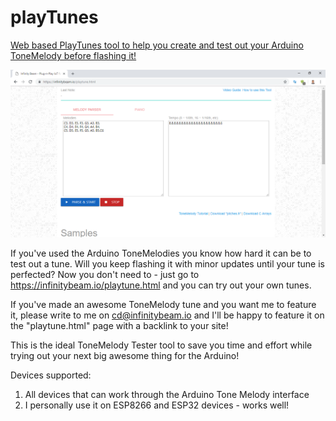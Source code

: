 # playTunes
[Web based PlayTunes tool to help you create and test out your Arduino ToneMelody before flashing it!](https://infinitybeam.io/playtune.html)

![alt text](/PlayTunes.png)

If you've used the Arduino ToneMelodies you know how hard it can be to test out a tune. Will you keep flashing it with minor updates until your tune is perfected? Now you don't need to - just go to https://infinitybeam.io/playtune.html and you can try out your own tunes. 

If you've made an awesome ToneMelody tune and you want me to feature it, please write to me on cd@infinitybeam.io and I'll be happy to feature it on the "playtune.html" page with a backlink to your site!

This is the ideal ToneMelody Tester tool to save you time and effort while trying out your next big awesome thing for the Arduino!

Devices supported:
1. All devices that can work through the Arduino Tone Melody interface
2. I personally use it on ESP8266 and ESP32 devices - works well!
